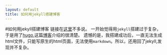 ```yaml
---
layout: default
title: 如何用jekyll搭建博客
---
```

#如何用jekyll搭建博客
链接在[这里](http://www.ruanyifeng.com/blog/2012/08/blogging_with_jekyll.html?bsh_bid=488535335)不多说。
一开始觉得用`jekyll`搭建过于复杂，于是用了[hugo](https://gohugo.io/),这篇[博客](http://blog.coderzh.com)介绍的很清楚。
遗憾的是，我搭建成功后，一直无法生成html文件，只能写原生的html页面，无法使用`markdown`。所以，还用回了jekyll,发现并不复杂。

